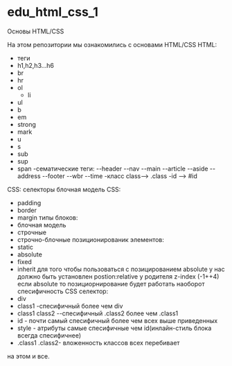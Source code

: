 # edu_html_css_1
Основы HTML/CSS 
 
На этом репозитории мы  ознакомились с основами HTML/CSS
HTML:
  - теги
  - h1,h2,h3...h6
  - br
  - hr
  - ol
    - li
  - ul
  - b
  - em
  - strong
  - mark
  - u
  - s
  - sub
  - sup
  - span
-сематические теги:
  --header
  --nav
  --main
  --article
  --aside
  --address
  --footer
  --wbr
  --time
-класс class--> .class
-id --> #id

CSS:
селекторы
блочная модель CSS:
 - padding
 - border
 - margin
типы блоков:
- блочная модель
- строчные
- строчно-блочные
позиционированик элементов:
- static
- absolute
- fixed
- inherit
для того чтобы пользоваться с позицированием absolute у нас должно быть установлен postion:relative у родителя
z-index (-1++4) если absolute то позициорнирование будет работать наоборот
спесифичность CSS селектор:
- div
- class1 -спесифичный более чем div
- class1 class2 --спесифичный .class2 более чем .class1
- id - почти самый спесифичный более чем всех выше приведенных
- style - атрибуты самые спесифичные чем id(инлайн-стиль блока всегда спесифичнее)
- .class1 .class2- вложенность классов всех перебивает

на этом и все.
